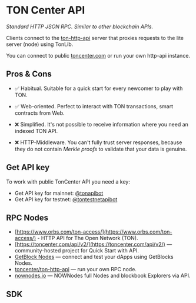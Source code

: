 # TON Center API

_Standard HTTP JSON RPC. Similar to other blockchain APIs._

Clients connect to the [ton-http-api](https://github.com/toncenter/ton-http-api) server that proxies requests to the lite server (node) using TonLib.

You can connect to public [toncenter.com](https://toncenter.com) or run your own http-api instance.

## Pros & Cons

- ✅ Habitual. Suitable for a quick start for every newcomer to play with TON.  
- ✅ Web-oriented. Perfect to interact with TON transactions, smart contracts from Web.

- ❌ Simplified. It's not possible to receive information where you need an indexed TON API.  
- ❌ HTTP-Middleware. You can't fully trust server responses, because they do not contain _Merkle proofs_ to validate that your data is genuine.  

## Get API key

To work with public TonCenter API you need a key:

* Get API key for mainnet: [@tonapibot](https://t.me/tonapibot)
* Get API key for testnet: [@tontestnetapibot](https://t.me/tontestnetapibot)

## RPC Nodes
* [https://www.orbs.com/ton-access/](https://www.orbs.com/ton-access/) - HTTP API for The Open Network (TON). 
* [https://toncenter.com/api/v2/](https://toncenter.com/api/v2/) — community-hosted project for Quick Start with API.
* [GetBlock Nodes](https://getblock.io/nodes/ton/) — connect and test your dApps using GetBlocks Nodes.
* [toncenter/ton-http-api](https://github.com/toncenter/ton-http-api) — run your own RPC node.
* [nownodes.io](https://nownodes.io/nodes) — NOWNodes full Nodes and blockbook Explorers via API.

## SDK

